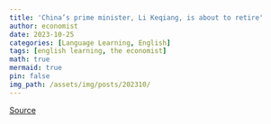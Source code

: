 ```yaml
---
title: 'China’s prime minister, Li Keqiang, is about to retire'
author: economist
date: 2023-10-25
categories: [Language Learning, English]
tags: [english learning, the economist]
math: true
mermaid: true
pin: false
img_path: /assets/img/posts/202310/
---
```




[Source](https://www.nytimes.com/2023/06/28/business/china-jobs-age-discrimination-35.html)